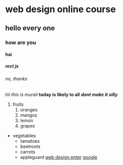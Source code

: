 # web design online course
## hello every one
### how are you
#### hai
##### rect js
###### no, thanks
*hii this is murali*
**today is likely to all**
***dont make it silly***
1. fruits
   1. oranges
   2. mangos
   3. lemon
   4. grapes
* vegetables
   * tamatoes
   * beetroots
   * carrots
   * appleguard
[web design enter](https://github.com/Muralitumurothu/day2/edit/main/README.md)
[google](https://r.search.yahoo.com/_ylt=AwrwI4VZ_cZghhkALxO7HAx.;_ylu=Y29sbwNzZzMEcG9zAzEEdnRpZAMEc2VjA3Ny/RV=2/RE=1623682522/RO=10/RU=https%3a%2f%2fwww.google.com%2f/RK=2/RS=j1pmAytPCgpc92lHPWKClolf2Es-)
